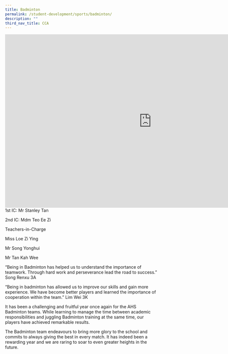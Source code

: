 ```yaml
---
title: Badminton
permalink: /student-development/sports/badminton/
description: ""
third_nav_title: CCA
---
```

<iframe allowfullscreen="true" height="569" width="960" frameborder="0" src="https://docs.google.com/presentation/d/e/2PACX-1vQRGoHGz0na7C1X5nOmIBYB6uroZmIdCwYSAxX412n2DmdJDdV3owuzwxlr9NceKPeg4xD8Jk91NLR_/embed?start=false&amp;loop=false&amp;delayms=3000"></iframe>
1st IC: Mr Stanley Tan

2nd IC:&nbsp;Mdm Teo Ee Zi

  

Teachers-in-Charge

Miss Loe Zi Ying

Mr Song Yonghui

Mr Tan Kah Wee

  

“Being in Badminton has helped us to understand the importance of teamwork. Through hard work and perseverance lead the road to success.” Song Renxu 3A  

  

“Being in badminton has allowed us to improve our skills and gain more experience. We have become better players and learned the importance of cooperation within the team.” Lim Wei 3K  

  

It has been a challenging and fruitful year once again for the AHS Badminton teams. While learning to manage the time between academic responsibilities and juggling Badminton training at the same time, our players have achieved remarkable results.

The Badminton team endeavours to bring more glory to the school and commits to always giving the best in every match. It has indeed been a rewarding year and we are raring to soar to even greater heights in the future.